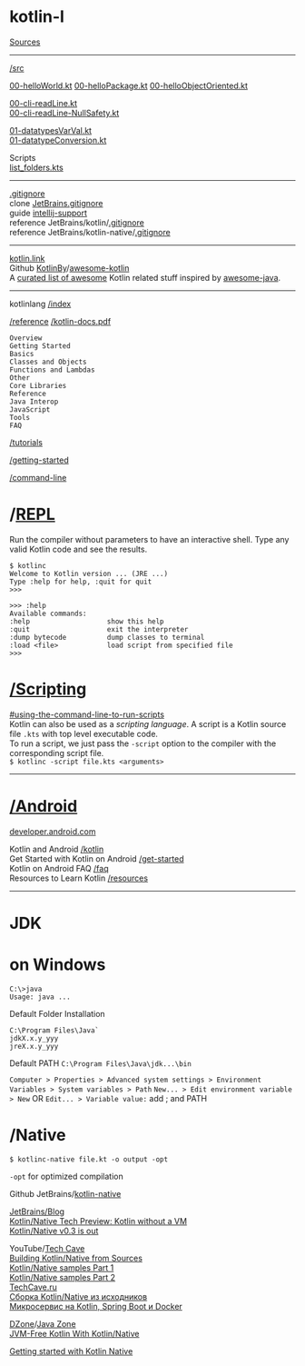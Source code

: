 # kotlin-l
[Sources](/SOURCES.md)

---
[/src](/src)  

[00-helloWorld.kt](/src/00-helloWorld.kt)
[00-helloPackage.kt](/src/00-helloPackage.kt)
[00-helloObjectOriented.kt](/src/00-helloObjectOriented.kt)

[00-cli-readLine.kt](/src/00-cli-readLine.kt)  
[00-cli-readLine-NullSafety.kt](/src/00-cli-readLine-NullSafety.kt)  

[01-datatypesVarVal.kt](/src/01-datatypesVarVal.kt)  
[01-datatypeConversion.kt](/src/01-datatypeConversion.kt)  


Scripts  
[list_folders.kts](/src/list_folders.kts)

---

[.gitignore](/.gitignore)  
clone [JetBrains.gitignore](https://github.com/github/gitignore/blob/master/Global/JetBrains.gitignore)  
guide [intellij-support](https://intellij-support.jetbrains.com/hc/en-us/articles/206544839-How-to-manage-projects-under-Version-Control-Systems)  
reference JetBrains/kotlin/[.gitignore](https://github.com/JetBrains/kotlin/blob/master/.gitignore)  
reference JetBrains/kotlin-native/[.gitignore](https://github.com/JetBrains/kotlin-native/blob/master/.gitignore)  

---

[kotlin.link](https://kotlin.link/)  
Github [KotlinBy](https://github.com/KotlinBy)/[awesome-kotlin](https://github.com/KotlinBy/awesome-kotlin)  
A [curated list of awesome](https://github.com/sindresorhus/awesome) Kotlin related stuff inspired by [awesome-java](https://github.com/akullpp/awesome-java).  

---

kotlinlang [/index](http://kotlinlang.org/)  

[/reference](https://kotlinlang.org/docs/reference/) [/kotlin-docs.pdf](https://kotlinlang.org/docs/kotlin-docs.pdf)
```
Overview
Getting Started
Basics
Classes and Objects
Functions and Lambdas
Other
Core Libraries
Reference
Java Interop
JavaScript
Tools
FAQ
```

[/tutorials](http://kotlinlang.org/docs/tutorials)  

[/getting-started]((http://kotlinlang.org/docs/tutorials/getting-started.html))

[/command-line](http://kotlinlang.org/docs/tutorials/command-line.html)  


# /[REPL](https://kotlinlang.org/docs/tutorials/command-line.html#running-the-repl)

Run the compiler without parameters to have an interactive shell. Type any valid Kotlin code and see the results.
```
$ kotlinc
Welcome to Kotlin version ... (JRE ...)
Type :help for help, :quit for quit
>>> 
```
```
>>> :help
Available commands:
:help                   show this help
:quit                   exit the interpreter
:dump bytecode          dump classes to terminal
:load <file>            load script from specified file
>>> 
```


# [/Scripting](https://kotlinlang.org/docs/tutorials/command-line.html#using-the-command-line-to-run-scripts)
[#using-the-command-line-to-run-scripts](https://kotlinlang.org/docs/tutorials/command-line.html#using-the-command-line-to-run-scripts)  
Kotlin can also be used as a *scripting language*. A script is a Kotlin source file `.kts` with top level executable code.  
To run a script, we just pass the `-script` option to the compiler with the corresponding script file.  
```$ kotlinc -script file.kts <arguments>```

---

# [/Android](https://developer.android.com/)

[developer.android.com](https://developer.android.com/)  

Kotlin and Android [/kotlin](https://developer.android.com/kotlin/)  
Get Started with Kotlin on Android [/get-started](https://developer.android.com/kotlin/get-started.html)  
Kotlin on Android FAQ [/faq](https://developer.android.com/kotlin/faq.html)  
Resources to Learn Kotlin [/resources](https://developer.android.com/kotlin/resources.html)  

---

# JDK

on Windows  
===

```
C:\>java
Usage: java ...
```
Default Folder Installation
```
C:\Program Files\Java`
jdkX.x.y_yyy
jreX.x.y_yyy
``` 

Default PATH `C:\Program Files\Java\jdk...\bin`

```Computer > Properties > Advanced system settings > Environment Variables > System variables > Path```
```New... > Edit environment variable > New``` OR ```Edit... > Variable value:``` add ; and PATH 


# /Native

```
$ kotlinc-native file.kt -o output -opt
```
`-opt` for optimized compilation

Github JetBrains/[kotlin-native](https://github.com/JetBrains/kotlin-native/)  

[JetBrains/Blog](https://blog.jetbrains.com/kotlin/)  
[Kotlin/Native Tech Preview: Kotlin without a VM](https://blog.jetbrains.com/kotlin/2017/04/kotlinnative-tech-preview-kotlin-without-a-vm/)  
[Kotlin/Native v0.3 is out](https://blog.jetbrains.com/kotlin/2017/06/kotlinnative-v0-3-is-out/)  
 


YouTube/[Tech Cave](https://www.youtube.com/channel/UCo_7ENDNCH4HsVdqaaAIgJQ/videos)  
[Building Kotlin/Native from Sources](https://www.youtube.com/watch?v=KOCXwYpGMoI)  
[Kotlin/Native samples Part 1](https://www.youtube.com/watch?v=SpS5kvMFB20)  
[Kotlin/Native samples Part 2](https://www.youtube.com/watch?v=0Py_6DYFIsw)  
[TechCave.ru](http://techcave.ru)  
[Сборка Kotlin/Native из исходников](http://techcave.ru/posts/102-sborka-kotlinnative-iz-ishodnikov.html)  
[Микросервис на Kotlin, Spring Boot и Docker](http://techcave.ru/posts/101-mikroservis-na-kotlin-spring-boot-i-docker.html)  


[DZone](https://dzone.com/)/[Java Zone](https://dzone.com/java-jdk-development-tutorials-tools-news)  
[JVM-Free Kotlin With Kotlin/Native](https://dzone.com/articles/jvm-free-kotlin-with-kotlinnative)  

[Getting started with Kotlin Native](https://www.sakib.ninja/getting-started-with-kotlin-native/)  

